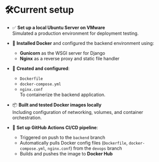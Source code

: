 # 🛠Current setup 

- ✅ **Set up a local Ubuntu Server on VMware**  
  Simulated a production environment for deployment testing.

- 🐳 **Installed Docker** and configured the backend environment using:
  - **Gunicorn** as the WSGI server for Django
  - **Nginx** as a reverse proxy and static file handler

- 🔧 **Created and configured**:
  - `Dockerfile`
  - `docker-compose.yml`
  - `nginx.conf`  
  To containerize the backend application.

- 📦 **Built and tested Docker images locally**  
  Including configuration of networking, volumes, and container orchestration.

- 🚀 **Set up GitHub Actions CI/CD pipeline**:
  - Triggered on push to the `backend` branch
  - Automatically pulls Docker config files (`Dockerfile`, `docker-compose.yml`, `nginx.conf`) from the `devops` branch
  - Builds and pushes the image to **Docker Hub**


